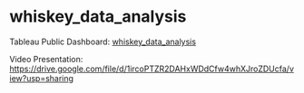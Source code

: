 # whiskey_data_analysis

Tableau Public Dashboard: [whiskey_data_analysis](https://public.tableau.com/profile/connor.wolfe#!/vizhome/whiskey_data_analysis/StoryBoard?publish=yes)

Video Presentation: https://drive.google.com/file/d/1ircoPTZR2DAHxWDdCfw4whXJroZDUcfa/view?usp=sharing
